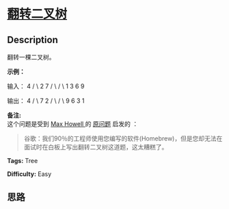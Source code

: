 # [翻转二叉树][title]

## Description

翻转一棵二叉树。

**示例：**

输入：
                 4       /   \      2     7     / \   / \    1   3 6   9

输出：
                 4       /   \      7     2     / \   / \    9   6 3   1

**备注:**  
这个问题是受到 [Max Howell ](https://twitter.com/mxcl)的
[原问题](https://twitter.com/mxcl/status/608682016205344768) 启发的 ：

> 谷歌：我们90％的工程师使用您编写的软件(Homebrew)，但是您却无法在面试时在白板上写出翻转二叉树这道题，这太糟糕了。


**Tags:** Tree

**Difficulty:** Easy

## 思路

[title]: https://leetcode-cn.com/problems/invert-binary-tree
